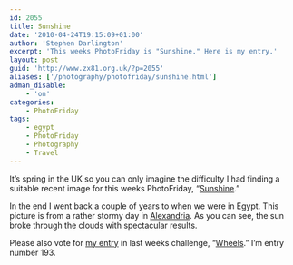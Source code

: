 ```yaml
---
id: 2055
title: Sunshine
date: '2010-04-24T19:15:09+01:00'
author: 'Stephen Darlington'
excerpt: 'This weeks PhotoFriday is "Sunshine." Here is my entry.'
layout: post
guid: 'http://www.zx81.org.uk/?p=2055'
aliases: ['/photography/photofriday/sunshine.html']
adman_disable:
    - 'on'
categories:
    - PhotoFriday
tags:
    - egypt
    - PhotoFriday
    - Photography
    - Travel
---
```


It’s spring in the UK so you can only imagine the difficulty I had finding a suitable recent image for this weeks PhotoFriday, “[Sunshine](http://www.photofriday.com/archives/challenge/000975.php).”

In the end I went back a couple of years to when we were in Egypt. This picture is from a rather stormy day in [Alexandria](http://www.zx81.org.uk/travel/egypt-alexandria.html). As you can see, the sun broke through the clouds with spectacular results.

Please also vote for [my entry](http://www.zx81.org.uk/photography/photofriday/wheels.html) in last weeks challenge, “[Wheels](http://www.photofriday.com/linkviewer.php?id=973).” I’m entry number 193.